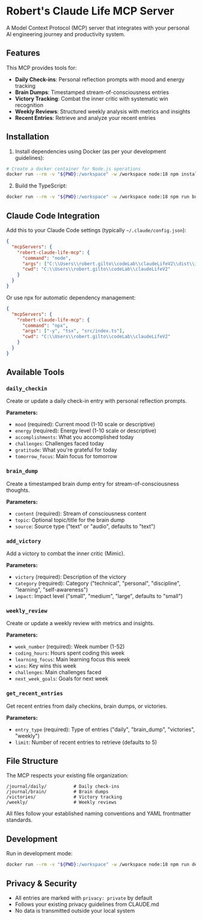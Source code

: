 # Robert's Claude Life MCP Server

A Model Context Protocol (MCP) server that integrates with your personal AI engineering journey and productivity system.

## Features

This MCP provides tools for:
- **Daily Check-ins**: Personal reflection prompts with mood and energy tracking
- **Brain Dumps**: Timestamped stream-of-consciousness entries
- **Victory Tracking**: Combat the inner critic with systematic win recognition
- **Weekly Reviews**: Structured weekly analysis with metrics and insights
- **Recent Entries**: Retrieve and analyze your recent entries

## Installation

1. Install dependencies using Docker (as per your development guidelines):
```bash
# Create a docker container for Node.js operations
docker run --rm -v "${PWD}:/workspace" -w /workspace node:18 npm install
```

2. Build the TypeScript:
```bash
docker run --rm -v "${PWD}:/workspace" -w /workspace node:18 npm run build
```

## Claude Code Integration

Add this to your Claude Code settings (typically `~/.claude/config.json`):

```json
{
  "mcpServers": {
    "robert-claude-life-mcp": {
      "command": "node",
      "args": ["C:\\Users\\robert.gilto\\codeLab\\claudeLifeV2\\dist\\index.js"],
      "cwd": "C:\\Users\\robert.gilto\\codeLab\\claudeLifeV2"
    }
  }
}
```

Or use npx for automatic dependency management:

```json
{
  "mcpServers": {
    "robert-claude-life-mcp": {
      "command": "npx",
      "args": ["-y", "tsx", "src/index.ts"],
      "cwd": "C:\\Users\\robert.gilto\\codeLab\\claudeLifeV2"
    }
  }
}
```

## Available Tools

### `daily_checkin`
Create or update a daily check-in entry with personal reflection prompts.

**Parameters:**
- `mood` (required): Current mood (1-10 scale or descriptive)
- `energy` (required): Energy level (1-10 scale or descriptive)  
- `accomplishments`: What you accomplished today
- `challenges`: Challenges faced today
- `gratitude`: What you're grateful for today
- `tomorrow_focus`: Main focus for tomorrow

### `brain_dump`
Create a timestamped brain dump entry for stream-of-consciousness thoughts.

**Parameters:**
- `content` (required): Stream of consciousness content
- `topic`: Optional topic/title for the brain dump
- `source`: Source type ("text" or "audio", defaults to "text")

### `add_victory`
Add a victory to combat the inner critic (Mimic).

**Parameters:**
- `victory` (required): Description of the victory
- `category` (required): Category ("technical", "personal", "discipline", "learning", "self-awareness")
- `impact`: Impact level ("small", "medium", "large", defaults to "small")

### `weekly_review`
Create or update a weekly review with metrics and insights.

**Parameters:**
- `week_number` (required): Week number (1-52)
- `coding_hours`: Hours spent coding this week
- `learning_focus`: Main learning focus this week
- `wins`: Key wins this week
- `challenges`: Main challenges faced
- `next_week_goals`: Goals for next week

### `get_recent_entries`
Get recent entries from daily checkins, brain dumps, or victories.

**Parameters:**
- `entry_type` (required): Type of entries ("daily", "brain_dump", "victories", "weekly")
- `limit`: Number of recent entries to retrieve (defaults to 5)

## File Structure

The MCP respects your existing file organization:

```
/journal/daily/          # Daily check-ins
/journal/brain/          # Brain dumps  
/victories/              # Victory tracking
/weekly/                 # Weekly reviews
```

All files follow your established naming conventions and YAML frontmatter standards.

## Development

Run in development mode:
```bash
docker run --rm -v "${PWD}:/workspace" -w /workspace node:18 npm run dev
```

## Privacy & Security

- All entries are marked with `privacy: private` by default
- Follows your existing privacy guidelines from CLAUDE.md
- No data is transmitted outside your local system